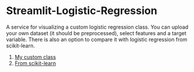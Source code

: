 # Streamlit-Logistic-Regression
A service for visualizing a custom logistic regression class. You can upload your own dataset (it should be preprocessed), select features and a target variable. There is also an option to compare it with logistic regression from scikit-learn.
1. [My custom class](https://logistic-regression-veidlink-frombox.streamlit.app/)
2. [From scikit-learn](https://logistic-regression-veidlink.streamlit.app/)
